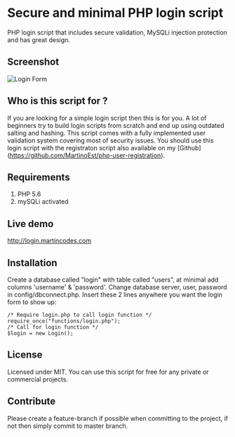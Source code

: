 # Secure and minimal PHP login script
PHP login script that includes secure validation, MySQLi injection protection and has great design.
## Screenshot
![Login Form](http://i.imgur.com/lbuttFs.png)

## Who is this script for ?
If you are looking for a simple login script then this is for you. A lot of beginners try to build login scripts from scratch and end up using outdated salting and hashing. This script comes with a fully implemented user validation system covering most of security issues. You should use this login script with the registraton script also available on my [Github] (https://github.com/MartinoEst/php-user-registration).
## Requirements
1. PHP 5.6
2. mySQLi activated

## Live demo
http://login.martincodes.com
## Installation
Create a database called "login" with table called "users", at minimal add columns 'username' & 'password'.
Change database server, user, password in config/dbconnect.php.
Insert these 2 lines anywhere you want the login form to show up:
```
/* Require login.php to call login function */
require_once("functions/login.php");
/* Call for login function */
$login = new Login();
```
## License
Licensed under MIT. You can use this script for free for any private or commercial projects.
## Contribute
Please create a feature-branch if possible when committing to the project, if not then simply commit to master branch.


